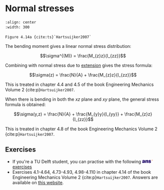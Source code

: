 ```{index} Normal stresses; for bending
```

# Normal stresses

```{figure} ./normal_data/image.png
:align: center
:width: 300

Figure 4.14a {cite:ts}`Hartsuijker2007`
```

The bending moment gives a linear normal stress distribution:

$$\sigma^{(M)} = \frac{M_{z}z}{I_{zz}}$$

Combining with normal stress due to [extension](../solve_extension/normal.md) gives the stress formula:

$$\sigma(z) = \frac{N}{A} + \frac{M_{z}z}{I_{zz}}$$

This is treated in chapter 4.4 and 4.5 of the book Engineering Mechanics Volume 2 {cite:p}`Hartsuijker2007`.

When there is bending in both the $xz$ plane and $xy$ plane, the general stress formula is obtained:

$$\sigma(y,z) = \frac{N}{A} + \frac{M_{y}y}{I_{yy}} + \frac{M_{z}z}{I_{zz}}$$

This is treated in chapter 4.8 of the book Engineering Mechanics Volume 2 {cite:p}`Hartsuijker2007`.

## Exercises
- If you're a TU Delft student, you can practise with the following [<img height="12px" src="../../images/ANS.svg" alt="ANS"> exercises](https://ans.app/digital_test/assignments/1165121/results/new)
- Exercises 4.1-4.64, 4.73-4.93, 4.98-4.110  in chapter 4.14 of the book Engineering Mechanics Volume 2 {cite:p}`Hartsuijker2007`. Answers are available on [this website](https://icozct.tudelft.nl/TUD_CT/bookanswers/vol2/Chapter4/).